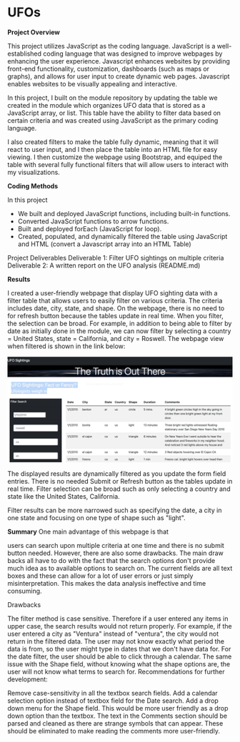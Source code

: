 # UFOs

**Project Overview**

This project utilizes JavaScript as the coding language. JavaScript is a well-established coding language that was designed to improve webpages by enhancing the user experience. Javascript enhances websites by providing front-end functionality, customization, dashboards (such as maps or graphs), and allows for user input to create dynamic web pages. Javascript enables websites to be visually appealing and interactive.

In this project, I built on the module repository by updating the table we created in the module which organizes UFO data that is stored as a JavaScript array, or list. This table have the ability to filter data based on certain criteria and was created using JavaScript as the primary coding language. 

I also created filters to make the table fully dynamic, meaning that it will react to user input, and I then place the table into an HTML file for easy viewing. I then customize the webpage using Bootstrap, and equiped the table with several fully functional filters that will allow users to interact with my visualizations.

**Coding Methods**

In this project
- We built and deployed JavaScript functions, including built-in functions.
- Converted JavaScript functions to arrow functions.
- Built and deployed forEach (JavaScript for loop).
- Created, populated, and dynamically filtered the table using JavaScript and HTML (convert a Javascript array into an HTML Table)

Project Deliverables
Deliverable 1: Filter UFO sightings on multiple criteria
Deliverable 2: A written report on the UFO analysis (README.md)

**Results**

I created a user-friendly webpage that display UFO sighting data with a filter table that allows users to easily filter on various criteria. The criteria includes date, city, state, and shape. On the webpage, there is no need to for refresh button because the tables update in real time. When you filter, the selection can be broad. For example, in addition to being able to filter by date as initially done in the module, we can now filter by selecting a country = United States, state = California, and city = Roswell. The webpage view when filtered is shown in the link below:

![UFO webpage.png](https://github.com/FUNMIIB/UFOs/blob/main/static/images/UFO%20webpage.png)



The displayed results are dynamically filtered as you update the form field entries. There is no needed Submit or Refresh button as the tables update in real time. Filter selection can be broad such as only selecting a country and state like the United States, California.

Filter results can be more narrowed such as specifying the date, a city in one state and focusing on one type of shape such as "light".


**Summary**
One main advantage of this webpage is that 

users can search upon multiple criteria at one time and there is no submit button needed. However, there are also some drawbacks. The main draw backs all have to do with the fact that the search options don't provide much idea as to available options to search on. The current fields are all text boxes and these can allow for a lot of user errors or just simply misinterpretation. This makes the data analysis ineffective and time consuming.

Drawbacks

The filter method is case sensitive. Therefore if a user entered any items in upper case, the search results would not return properly. For example, if the user entered a city as "Ventura" instead of "ventura", the city would not return in the filtered data.
The user may not know exactly what period the data is from, so the user might type in dates that we don't have data for. For the date filter, the user should be able to click through a calendar.
The same issue with the Shape field, without knowing what the shape options are, the user will not know what terms to search for.
Recommendations for further development:

Remove case-sensitivity in all the textbox search fields.
Add a calendar selection option instead of textbox field for the Date search.
Add a drop down menu for the Shape field. This would be more user friendly as a drop down option than the textbox.
The text in the Comments section should be parsed and cleaned as there are strange symbols that can appear. These should be eliminated to make reading the comments more user-friendly.